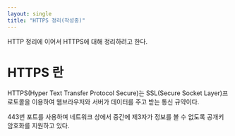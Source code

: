 ```yaml
---
layout: single
title: "HTTPS 정리(작성중)"
---
```


HTTP 정리에 이어서 HTTPS에 대해 정리하려고 한다.

# HTTPS 란

HTTPS(Hyper Text Transfer Protocol Secure)는 SSL(Secure Socket Layer)프로토콜을 이용하여 웹브라우저와 서버가 데이터를 주고 받는 통신 규약이다.

443번 포트를 사용하며 네트워크 상에서 중간에 제3자가 정보를 볼 수 없도록 공개키 암호화를 지원하고 있다.





